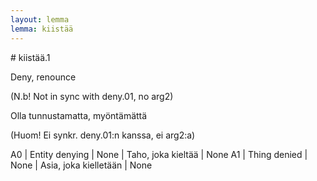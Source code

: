```yaml
---
layout: lemma
lemma: kiistää
---
```


<div class="sense">
# <span class="sensename">kiistää.1</span>

<span class="description">Deny, renounce</span>

(N.b! Not in sync with deny.01, no arg2)

<span class="description">Olla tunnustamatta, myöntämättä</span>

(Huom! Ei synkr. deny.01:n kanssa, ei arg2:a)

A0 | Entity denying | None | Taho, joka kieltää | None
A1 | Thing denied | None | Asia, joka kielletään | None

</div>

